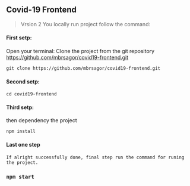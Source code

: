 ## Covid-19 Frontend
> Vrsion 2
You locally run project follow the command:

#### First setp:
Open your terminal:
Clone the project from the git repository https://github.com/mbrsagor/covid19-frontend.git 
```
git clone https://github.com/mbrsagor/covid19-frontend.git 
```

#### Second setp:
```
cd covid19-frontend
```
#### Third setp:
then dependency the project
```
npm install
```

#### Last one step
```
If alright successfully done, final step run the command for runing the project.
```

### `npm start`
